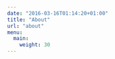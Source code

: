 ```yaml
---
date: "2016-03-16T01:14:20+01:00"
title: "About"
url: "about"
menu:
  main:
    weight: 30
---
```


